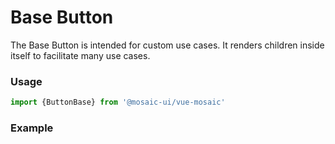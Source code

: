 # Base Button

The Base Button is intended for custom use cases. It renders children inside itself to facilitate many use cases.

### Usage
```javascript
import {ButtonBase} from '@mosaic-ui/vue-mosaic'
```

### Example
<!-- STORY -->

<!-- STORY HIDE START -->

<!-- STORY HIDE END -->

<!-- PROPS -->
